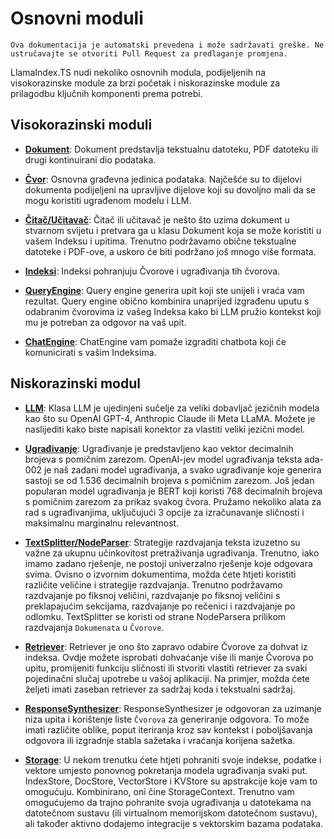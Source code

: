 # Osnovni moduli

`Ova dokumentacija je automatski prevedena i može sadržavati greške. Ne ustručavajte se otvoriti Pull Request za predlaganje promjena.`

LlamaIndex.TS nudi nekoliko osnovnih modula, podijeljenih na visokorazinske module za brzi početak i niskorazinske module za prilagodbu ključnih komponenti prema potrebi.

## Visokorazinski moduli

- [**Dokument**](./high_level/documents_and_nodes.md): Dokument predstavlja tekstualnu datoteku, PDF datoteku ili drugi kontinuirani dio podataka.

- [**Čvor**](./high_level/documents_and_nodes.md): Osnovna građevna jedinica podataka. Najčešće su to dijelovi dokumenta podijeljeni na upravljive dijelove koji su dovoljno mali da se mogu koristiti ugrađenom modelu i LLM.

- [**Čitač/Učitavač**](./high_level/data_loader.md): Čitač ili učitavač je nešto što uzima dokument u stvarnom svijetu i pretvara ga u klasu Dokument koja se može koristiti u vašem Indeksu i upitima. Trenutno podržavamo obične tekstualne datoteke i PDF-ove, a uskoro će biti podržano još mnogo više formata.

- [**Indeksi**](./high_level/data_index.md): Indeksi pohranjuju Čvorove i ugrađivanja tih čvorova.

- [**QueryEngine**](./high_level/query_engine.md): Query engine generira upit koji ste unijeli i vraća vam rezultat. Query engine obično kombinira unaprijed izgrađenu uputu s odabranim čvorovima iz vašeg Indeksa kako bi LLM pružio kontekst koji mu je potreban za odgovor na vaš upit.

- [**ChatEngine**](./high_level/chat_engine.md): ChatEngine vam pomaže izgraditi chatbota koji će komunicirati s vašim Indeksima.

## Niskorazinski modul

- [**LLM**](./low_level/llm.md): Klasa LLM je ujedinjeni sučelje za veliki dobavljač jezičnih modela kao što su OpenAI GPT-4, Anthropic Claude ili Meta LLaMA. Možete je naslijediti kako biste napisali konektor za vlastiti veliki jezični model.

- [**Ugrađivanje**](./low_level/embedding.md): Ugrađivanje je predstavljeno kao vektor decimalnih brojeva s pomičnim zarezom. OpenAI-jev model ugrađivanja teksta ada-002 je naš zadani model ugrađivanja, a svako ugrađivanje koje generira sastoji se od 1.536 decimalnih brojeva s pomičnim zarezom. Još jedan popularan model ugrađivanja je BERT koji koristi 768 decimalnih brojeva s pomičnim zarezom za prikaz svakog čvora. Pružamo nekoliko alata za rad s ugrađivanjima, uključujući 3 opcije za izračunavanje sličnosti i maksimalnu marginalnu relevantnost.

- [**TextSplitter/NodeParser**](./low_level/node_parser.md): Strategije razdvajanja teksta izuzetno su važne za ukupnu učinkovitost pretraživanja ugrađivanja. Trenutno, iako imamo zadano rješenje, ne postoji univerzalno rješenje koje odgovara svima. Ovisno o izvornim dokumentima, možda ćete htjeti koristiti različite veličine i strategije razdvajanja. Trenutno podržavamo razdvajanje po fiksnoj veličini, razdvajanje po fiksnoj veličini s preklapajućim sekcijama, razdvajanje po rečenici i razdvajanje po odlomku. TextSplitter se koristi od strane NodeParsera prilikom razdvajanja `Dokumenata` u `Čvorove`.

- [**Retriever**](./low_level/retriever.md): Retriever je ono što zapravo odabire Čvorove za dohvat iz indeksa. Ovdje možete isprobati dohvaćanje više ili manje Čvorova po upitu, promijeniti funkciju sličnosti ili stvoriti vlastiti retriever za svaki pojedinačni slučaj upotrebe u vašoj aplikaciji. Na primjer, možda ćete željeti imati zaseban retriever za sadržaj koda i tekstualni sadržaj.

- [**ResponseSynthesizer**](./low_level/response_synthesizer.md): ResponseSynthesizer je odgovoran za uzimanje niza upita i korištenje liste `Čvorova` za generiranje odgovora. To može imati različite oblike, poput iteriranja kroz sav kontekst i poboljšavanja odgovora ili izgradnje stabla sažetaka i vraćanja korijena sažetka.

- [**Storage**](./low_level/storage.md): U nekom trenutku ćete htjeti pohraniti svoje indekse, podatke i vektore umjesto ponovnog pokretanja modela ugrađivanja svaki put. IndexStore, DocStore, VectorStore i KVStore su apstrakcije koje vam to omogućuju. Kombinirano, oni čine StorageContext. Trenutno vam omogućujemo da trajno pohranite svoja ugrađivanja u datotekama na datotečnom sustavu (ili virtualnom memorijskom datotečnom sustavu), ali također aktivno dodajemo integracije s vektorskim bazama podataka.

